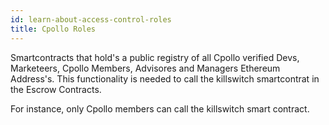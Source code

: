 ```yaml
---
id: learn-about-access-control-roles
title: Cpollo Roles
---
```

Smartcontracts that hold's a public registry of all Cpollo verified Devs, Marketeers, Cpollo Members, Advisores and Managers Ethereum Address's. This functionality is needed to call the killswitch smartcontrat in the Escrow Contracts.

For instance, only Cpollo members can call the killswitch smart contract.


